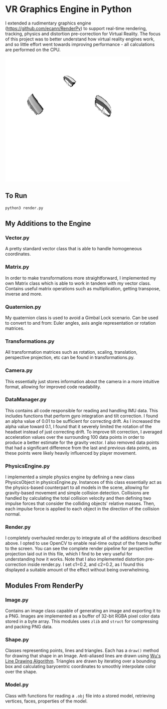 # VR Graphics Engine in Python
I extended a rudimentary graphics engine (https://github.com/ecann/RenderPy) to support real-time rendering, tracking, physics and distortion pre-correction for Virtual Reality. The focus of this project was to better understand how virtual reality engines work, and so little effort went towards improving performance - all calculations are performed on the CPU.

![cow](https://raw.githubusercontent.com/armypele1/VR-Graphics-Engine/main/image1.png)

## To Run
```python 
python3 render.py
```
## My Additions to the Engine

### Vector.py
A pretty standard vector class that is able to handle homogeneous coordinates.

### Matrix.py
In order to make transformations more straightforward, I implemented my own Matrix class which is able to work in tandem with my vector class. Contains useful matrix operations such as multiplication, getting transpose, inverse and more.

### Quaternion.py
My quaternion class is used to avoid a Gimbal Lock scenario. Can be used to convert to and from: Euler angles, axis angle representation or rotation matrices.

### Transformations.py
All transformation matrices such as rotation, scaling, translation, perspective projection, etc can be found in transformations.py.

### Camera.py
This essentially just stores information about the camera in a more intuitive format, allowing for improved code readability.

### DataManager.py
This contains all code responsible for reading and handling IMU data. This includes functions that perform gyro integration and tilt correction. I found an alpha value of 0.01 to be sufficient for correcting drift. As I increased the alpha value toward 0.1, I found that it severely limited the rotation of the headset instead of just correcting drift. To improve tilt correction, I averaged acceleration values over the surrounding 100 data points in order to produce a better estimate for the gravity vector. I also removed data points that had a significant difference from the last and previous data points, as these points were likely heavily influenced by player movement.

### PhysicsEngine.py
I implemented a simple physics engine by defining a new class PhysicsObject in physicsEngine.py. Instances of this class essentially act as the physics-based counterpart to all models in the scene, allowing for gravity-based movement and simple collision detection. Collisions are handled by calculating the total collision velocity and then defining two impulse forces that consider the colliding objects' relative masses. Then, each impulse force is applied to each object in the direction of the collision normal.

### Render.py
I completely overhauled render.py to integrate all of the additions described above. I opted to use OpenCV to enable real-time output of the frame buffer to the screen. You can see the complete render pipeline for perspective projection laid out in this file, which I find to be very useful for understanding how it works. Note that I also implemented distortion pre-correction inside render.py. I set c1=0.2, and c2=0.2, as
I found this displayed a suitable amount of the effect without being overwhelming.


## Modules From RenderPy

### Image.py
Contains an image class capable of generating an image and exporting it to a PNG. Images are implemented as a buffer of 32-bit RGBA pixel color data stored in a byte array. This modules uses `zlib` and `struct` for compressing and packing PNG data. 

### Shape.py
Classes representing points, lines and triangles. Each has a `draw()` method for drawing that shape in an Image. Anti-aliased lines are drawn using [Wu's Line Drawing Algorithm](https://en.wikipedia.org/wiki/Xiaolin_Wu's_line_algorithm). Triangles are drawn by iterating over a bounding box and calculating barycentric coordinates to smoothly interpolate color over the shape.

### Model.py
Class with functions for reading a `.obj` file into a stored model, retrieving vertices, faces, properties of the model.
